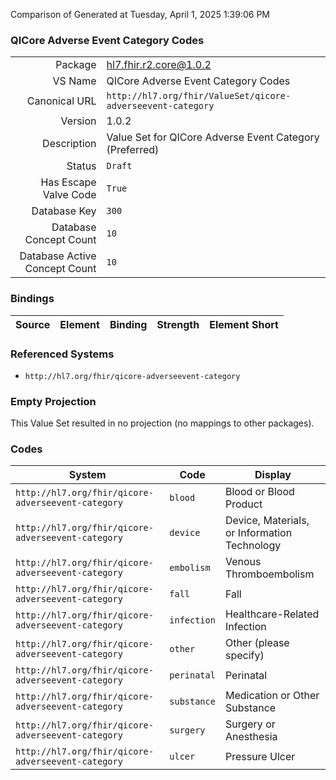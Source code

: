 Comparison of 
Generated at Tuesday, April 1, 2025 1:39:06 PM

### QICore Adverse Event Category Codes

|      |     |
| ---: | --- |
| Package | hl7.fhir.r2.core@1.0.2 |
| VS Name | QICore Adverse Event Category Codes |
| Canonical URL | `http://hl7.org/fhir/ValueSet/qicore-adverseevent-category` |
| Version | 1.0.2 |
| Description | Value Set for QICore Adverse Event Category (Preferred) |
| Status | `Draft` |
| Has Escape Valve Code | `True` |
| Database Key | `300` |
| Database Concept Count | `10` |
| Database Active Concept Count | `10` |
### Bindings

| Source | Element | Binding | Strength | Element Short |
| ------ | ------- | ------- | -------- | ------------- |

### Referenced Systems

* `http://hl7.org/fhir/qicore-adverseevent-category`
### Empty Projection

This Value Set resulted in no projection (no mappings to other packages).

### Codes

| System | Code | Display |
| ------ | ---- | ------- |
| `http://hl7.org/fhir/qicore-adverseevent-category` | `blood` | Blood or Blood Product |
| `http://hl7.org/fhir/qicore-adverseevent-category` | `device` | Device, Materials, or Information Technology |
| `http://hl7.org/fhir/qicore-adverseevent-category` | `embolism` | Venous Thromboembolism |
| `http://hl7.org/fhir/qicore-adverseevent-category` | `fall` | Fall |
| `http://hl7.org/fhir/qicore-adverseevent-category` | `infection` | Healthcare-Related Infection |
| `http://hl7.org/fhir/qicore-adverseevent-category` | `other` | Other (please specify) |
| `http://hl7.org/fhir/qicore-adverseevent-category` | `perinatal` | Perinatal |
| `http://hl7.org/fhir/qicore-adverseevent-category` | `substance` | Medication or Other Substance |
| `http://hl7.org/fhir/qicore-adverseevent-category` | `surgery` | Surgery or Anesthesia |
| `http://hl7.org/fhir/qicore-adverseevent-category` | `ulcer` | Pressure Ulcer |
